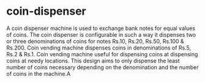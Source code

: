 # coin-dispenser
A coin dispenser machine is used to exchange bank notes for equal values of coins. The coin dispenser is configurable in such a way it dispenses two or three denominations of coins for notes Rs.10, Rs.20, Rs.50, Rs.100 & Rs.200.
Coin vending machine dispenses coins in denominations of Rs.5, Rs.2 & Rs.1.
Coin vending machine useful for dispensing coins at dispensing coins at needy locations.
This design aims to only dispense the least number of coins necessary depending on the denomination and the number of coins in the machine.A 
